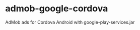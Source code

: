 admob-google-cordova
====================

AdMob ads for Cordova Android with google-play-services.jar
